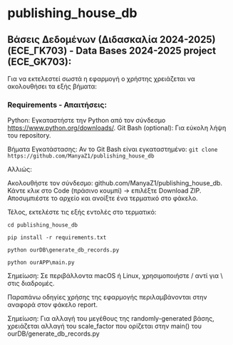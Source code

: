 # publishing_house_db

## Βάσεις Δεδομένων (Διδασκαλία 2024-2025) (ECE_ΓK703) - Data Bases 2024-2025 project (ECE_GK703):

Για να εκτελεστεί σωστά η εφαρμογή ο χρήστης χρειάζεται να ακολουθήσει τα εξής βήματα:

### Requirements - Απαιτήσεις:

Python: Εγκαταστήστε την Python από τον σύνδεσμο https://www.python.org/downloads/.
Git Bash (optional): Για εύκολη λήψη του repository.

Βήματα Εγκατάστασης:
Αν το Git Bash είναι εγκαταστημένο: `git clone https://github.com/ManyaZ1/publishing_house_db`

Αλλιώς:

Ακολουθήστε τον σύνδεσμο: github.com/ManyaZ1/publishing_house_db.
Κάντε κλικ στο Code (πράσινο κουμπί) -> επιλέξτε Download ZIP. 
Αποσυμπιέστε το αρχείο και ανοίξτε ένα τερματικό στο φάκελο.

Τέλος, εκτελέστε τις εξής εντολές στο τερματικό:

```
cd publishing_house_db 

pip install -r requirements.txt

python ourDB\generate_db_records.py

python ourAPP\main.py
```

Σημείωση: Σε περιβάλλοντα macOS ή Linux, χρησιμοποιήστε / αντί για \ στις διαδρομές. 

Παραπάνω oδηγίες χρήσης της εφαρμογής περιλαμβάνονται στην αναφορά στον φάκελο report.

Σημείωση: Για αλλαγή του μεγέθους της randomly-generated βάσης, χρειάζεται αλλαγή του scale_factor που ορίζεται στην main() του ourDB/generate_db_records.py
